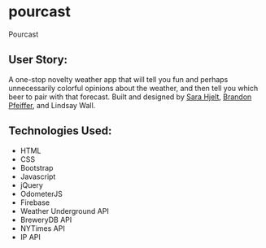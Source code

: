 # pourcast
Pourcast

## User Story: 
A one-stop novelty weather app that will tell you fun and perhaps unnecessarily colorful opinions about the weather, and then tell you which beer to pair with that forecast. Built and designed by [Sara Hjelt](https://github.com/sarahjelt), [Brandon Pfeiffer](https://github.com/brandon-pfeiffer), and Lindsay Wall.

## Technologies Used: 
  * HTML
  * CSS
  * Bootstrap
  * Javascript
  * jQuery
  * OdometerJS
  * Firebase
  * Weather Underground API
  * BreweryDB API
  * NYTimes API
  * IP API
